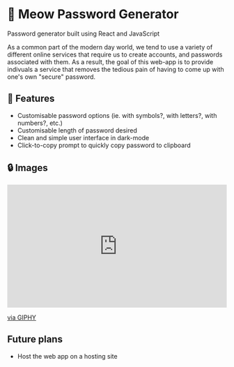 # 🎲 Meow Password Generator

Password generator built using React and JavaScript

As a common part of the modern day world, we tend to use a variety of different online services that require us to create accounts, and passwords associated with them.
As a result, the goal of this web-app is to provide indivuals a service that removes the tedious pain of having to come up with one's own "secure" password.

## 🔑 Features
- Customisable password options (ie. with symbols?, with letters?, with numbers?, etc.)
- Customisable length of password desired
- Clean and simple user interface in dark-mode
- Click-to-copy prompt to quickly copy password to clipboard

## 🔒 Images
<div style="width:100%;height:0;padding-bottom:56%;position:relative;"><iframe src="https://giphy.com/embed/ZGF9PHPc4jFiywqRHh" width="100%" height="100%" style="position:absolute" frameBorder="0" class="giphy-embed" allowFullScreen></iframe></div><p><a href="https://giphy.com/gifs/ZGF9PHPc4jFiywqRHh">via GIPHY</a></p>

## Future plans
- Host the web app on a hosting site 
